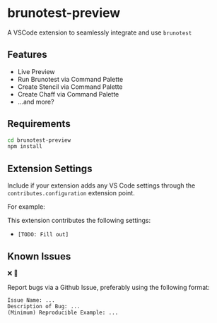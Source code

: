 # brunotest-preview

A VSCode extension to seamlessly integrate and use `brunotest`

## Features

-   Live Preview
-   Run Brunotest via Command Palette
-   Create Stencil via Command Palette
-   Create Chaff via Command Palette
-   ...and more?

## Requirements

```bash
cd brunotest-preview
npm install
```

## Extension Settings

Include if your extension adds any VS Code settings through the `contributes.configuration` extension point.

For example:

This extension contributes the following settings:

-   `[TODO: Fill out]`

## Known Issues

❌ 🐛

Report bugs via a Github Issue, preferably using the following format:

```
Issue Name: ...
Description of Bug: ...
(Minimum) Reproducible Example: ...
```
